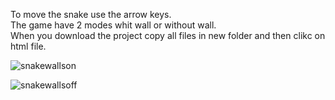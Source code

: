 To move the snake use the arrow keys.\
The game have 2 modes whit wall or without wall.\
When you download the project copy all files in new folder and then clikc on html file.

![snakewallson](https://user-images.githubusercontent.com/30271681/40981110-d53c4d48-68e2-11e8-92ed-cfe1d7465e45.png)


![snakewallsoff](https://user-images.githubusercontent.com/30271681/40981148-eb3843cc-68e2-11e8-8d30-d21226df544b.png)
